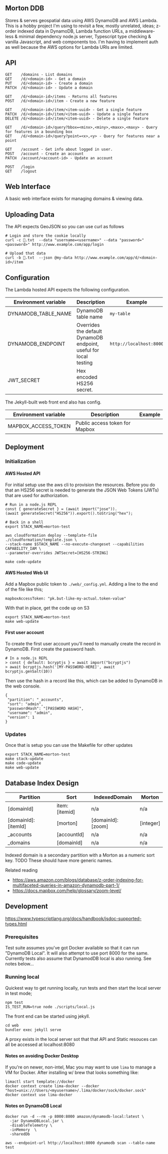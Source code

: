 ## Morton DDB

Stores & serves geospatial data using AWS DynamoDB and AWS Lambda. This is a hobby project I'm using to revisit a few, mostly unrelated, ideas; z-order indexed data in DynamoDB, Lambda function URLs, a middleware-less & minimal dependency node.js server, Typescript type checking & vanilla Javascript, and web components too. I'm having to implement auth as well because the AWS options for Lambda URIs are limited.

## API

```
GET    /domains - List domains
GET    /d/<domain-id> - Get a domain
PUT    /d/<domain-id> - Create a domain
PATCH  /d/<domain-id> - Update a domain

GET    /d/<domain-id>/items - Returns all features
POST   /d/<domain-id>/item - Create a new feature

GET    /d/<domain-id>/item/<item-uuid> - Get a single feature
PATCH  /d/<domain-id>/item/<item-uuid> - Update a single feature
DELETE /d/<domain-id>/item/<item-uuid> - Delete a single feature

GET    /d/<domain-id>/query?bbox=<minx>,<miny>,<maxx>,<maxy> - Query for features in a bounding box
GET    /d/<domain-id>/query?point=<x>,<y> - Query for features near a point

GET    /account - Get info about logged in user.
POST   /account - Create an account
PATCH  /account/<account-id> - Update an account

POST   /login
GET    /logout
```

## Web Interface

A basic web interface exists for managing domains & viewing data.

## Uploading Data

The API expects GeoJSON so you can use curl as follows

```
# Login and store the cookie locally
curl -c 🍪.txt  --data "username=<username>" --data "password="<password>" http://www.example.com/app/login

# Upload that data
curl -b 🍪.txt  --json @my-data http://www.example.com/app/d/<domain-id>/item
```

## Configuration

The Lambda hosted API expects the following configuration.

| Environment variable | Description                                                       | Example                 |
| -------------------- | ----------------------------------------------------------------- | ----------------------- |
| DYNAMODB_TABLE_NAME  | DynamoDB table name                                               | `my-table`              |
| DYNAMODB_ENDPOINT    | Overrides the default DynamoDB endpoint, useful for local testing | `http://localhost:8000` |
| JWT_SECRET           | Hex encoded HS256 secret.                                         |                         |

The Jekyll-built web front end also has config.

| Environment variable | Description                                                       | Example                 |
| -------------------- | ----------------------------------------------------------------- | ----------------------- |
| MAPBOX_ACCESS_TOKEN  | Public access token for Mapbox                                    |                         |

## Deployment

### Initialization

#### AWS Hosted API

For initial setup use the aws cli to provision the resources. Before you do that
an HS256 secret is needed to generate the JSON Web Tokens (JWTs) that are used
for authorization.

```
# Run in a node.js REPL
const { generateSecret } = (await import("jose")).
(await generateSecret("HS256")).export().toString("hex");
```

```
# Back in a shell
export STACK_NAME=morton-test

aws cloudformation deploy --template-file ./cloudformation/template.json \
--stack-name $STACK_NAME --no-execute-changeset --capabilities CAPABILITY_IAM \
--parameter-overrides JWTSecret=[HS256-STRING]

make code-update
```

#### AWS Hosted Web UI

Add a Mapbox public token to `./web/_config.yml`. Adding a line to the end of
the file like this;
```
mapboxAccessToken: "pk.but-like-my-actual.token-value"
```

With that in place, get the code up on S3

```
export STACK_NAME=morton-test
make web-update
```

#### First user account

To create the first user account you'll need to manually create the record in
DynamoDB. First create the password hash.

```
# In a node.js REPL
> const { default: bcryptjs } = await import("bcryptjs")
> await bcryptjs.hash('[MY-PASSWORD-HERE]', await bcryptjs.genSalt(10))
```

Then use the hash in a record like this, which can be added to DynamoDB in the
web console.
```
{
 "partition": "_accounts",
 "sort": "admin",
 "passwordHash": "[PASSWORD HASH]",
 "username": "admin",
 "version": 1
}
```

### Updates

Once that is setup you can use the Makefile for other updates

```
export STACK_NAME=morton-test
make stack-update
make code-update
make web-update
```

## Database Index Design

| Partition           | Sort          | IndexedDomain     | Morton    |
| ------------------- | ------------- | ----------------- | --------- |
| [domainId]          | item:[itemid] | n/a               | n/a       |
| [domainId]:[itemId] | [morton]      | [domainId]:[zoom] | [integer] |
| \_accounts          | [accountId]   | n/a               | n/a       |
| \_domains           | [domainId]    | n/a               | n/a       |

Indexed domain is a secondary partition with a Morton as a numeric sort key.
TODO These should have more generic names.

Related reading

- https://aws.amazon.com/blogs/database/z-order-indexing-for-multifaceted-queries-in-amazon-dynamodb-part-1/
- https://docs.mapbox.com/help/glossary/zoom-level/

## Development

https://www.typescriptlang.org/docs/handbook/jsdoc-supported-types.html

### Prerequisites

Test suite assumes you've got Docker available so that it can run "DynamoDB Local". It will also attempt to use port 8000 for the same. Currently tests also assume that DynamodDB local is also running. See notes below...

### Running local

Quickest way to get running locally, run tests and then start the local server
in test mode;

```
npm test
IS_TEST_RUN=true node ./scripts/local.js
```

The front end can be started using jekyll.

```
cd web
bundler exec jekyll serve
```

A proxy exists in the local server sot that that API and Static resouces can all be accessed at localhost:8080

#### Notes on avoiding Docker Desktop

If you're on newer, non-intel, Mac you may want to use `lima` to manage a VM for Docker. After installing w/ brew that looks something like:

```
limactl start template://docker
docker context create lima-docker --docker "host=unix:///Users/<myusername>/.lima/docker/sock/docker.sock"
docker context use lima-docker
```

#### Notes on DynamoDB Local

```
docker run -d --rm -p 8000:8000 amazon/dynamodb-local:latest \
  -jar DynamoDBLocal.jar \
  -disableTelemetry \
  -inMemory  \
  -sharedDb
```

`aws --endpoint-url http://localhost:8000 dynamodb scan --table-name test`
